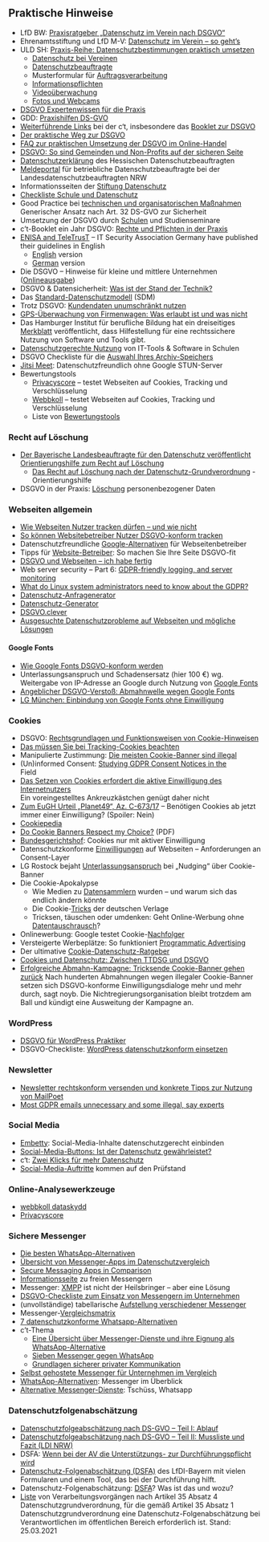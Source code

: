 Praktische Hinweise
-------------------
* LfD BW: [Praxisratgeber „Datenschutz im Verein nach DSGVO“](https://www.baden-wuerttemberg.datenschutz.de/praxisratgeber-datenschutz-im-verein-nach-der-ds-gvo/)
* Ehrenamtsstiftung und LfD M-V: [Datenschutz im Verein – so geht’s](https://www.ehrenamtsstiftung-mv.de/beratung/datenschutz)
* ULD SH: [Praxis-Reihe: Datenschutzbestimmungen praktisch umsetzen](https://www.datenschutzzentrum.de/praxisreihe/)
    * [Datenschutz bei Vereinen](https://www.datenschutzzentrum.de/uploads/praxisreihe/Praxisreihe-1-Vereine.pdf)
    * [Datenschutzbeauftragte](https://www.datenschutzzentrum.de/uploads/praxisreihe/Praxisreihe-2-Datenschutzbeauftragte.pdf)
    * Musterformular für [Auftragsverarbeitung](https://www.datenschutzzentrum.de/uploads/praxisreihe/Praxisreihe-3-ADV.pdf)
    * [Informationspflichten](https://www.datenschutzzentrum.de/uploads/praxisreihe/Praxisreihe-4-Informationspflichten.pdf)
    * [Videoüberwachung](https://www.datenschutzzentrum.de/uploads/praxisreihe/Praxisreihe-5-Videoueberwachung.pdf)
    * [Fotos und Webcams](https://www.datenschutzzentrum.de/uploads/praxisreihe/Praxisreihe-6-Fotos-und-Webcams.pdf)
* [DSGVO Expertenwissen für die Praxis](https://dsgvo.expert/)
* GDD: [Praxishilfen DS-GVO](https://www.gdd.de/gdd-arbeitshilfen/praxishilfen-ds-gvo/praxishilfen-ds-gvo)
* [Weiterführende Links](https://www.heise.de/ct/ausgabe/2018-11-Die-Umsetzung-der-DSGVO-Vorgaben-laeuft-nicht-rund-4039713.html?wt_mc=print.ct.2018.11.76#zsdb-article-links) bei der c‘t, insbesondere das [Booklet zur DSGVO](ftp://ftp.heise.de/pub/ct/listings/1811-076.pdf)
* [Der praktische Weg zur DSGVO](https://lutz.donnerhacke.de/Blog/Der-praktische-Weg-zur-DSGVO)
* [FAQ zur praktischen Umsetzung der DSGVO im Online-Handel](https://www.it-recht-kanzlei.de/faq-datenschutz-grundverordnung.html)
* [DSGVO: So sind Gemeinden und Non-Profits auf der sicheren Seite](http://kirchen-kommunikation.de/dsgvo-gemeinde-kirche-non-profit/)
* [Datenschutzerklärung](https://datenschutz.hessen.de/datenschutzerkl%C3%A4rung) des Hessischen Datenschutzbeauftragten
* [Meldeportal](https://www.ldi.nrw.de/mainmenu_Aktuelles/Inhalt/Datenschutzbeauftragte---Meldeportal-fuer-Kontaktdaten/Datenschutzbeauftragte---Meldeportal-fuer-Kontaktdaten.html) für betriebliche Datenschutzbeauftragte bei der Landesdatenschutzbeauftragten NRW
* Informationsseiten der [Stiftung Datenschutz](https://www.stiftungdatenschutz.org/dsgvo-info/)
* [Checkliste Schule und Datenschutz](https://datenschutz-schule.info/service-downloads/checklisten/)
* Good Practice bei [technischen und organisatorischen Maßnahmen](https://www.lda.bayern.de/media/checkliste/baylda_checkliste_tom.pdf) Generischer Ansatz nach Art. 32 DS-GVO zur Sicherheit
* Umsetzung der DSGVO durch [Schulen](https://www.landesschulbehoerde-niedersachsen.de/themen/schulorganisation/datenschutz/dsgvo) und Studienseminare
* c’t-Booklet ein Jahr DSGVO: [Rechte und Pflichten in der Praxis](https://cdnpcf.heise.de/dsgvo19.pdf)
* [ENISA and TeleTrusT](https://www.enisa.europa.eu/news/enisa-news/what-is-state-of-the-art-in-it-security) – IT Security Association Germany have published their guidelines in English
    * [English](https://www.teletrust.de/en/publikationen/broschueren/state-of-the-art-in-it-security/) version
    * [German](https://www.teletrust.de/publikationen/broschueren/stand-der-technik/) version
* Die DSGVO – Hinweise für kleine und mittlere Unternehmen ([Onlineausgabe](https://www.awv-net.de/fachergebnisse/schriftenverzeichnis/rechtsaspekte-der-it/die-dsgvo-hinweise-fuer-kleine-und-mittlere-unternehmen-onlineausgabe.html))
* DSGVO & Datensicherheit: [Was ist der Stand der Technik?](https://www.datenschutz-praxis.de/fachartikel/stand-der-technik/)
* Das [Standard-Datenschutzmodell](https://www.datenschutzzentrum.de/sdm/) (SDM)
* Trotz DSGVO: [Kundendaten unumschränkt nutzen](https://www.heise.de/brandworlds/cloud-innovationen/top-news/trotz-dsgvo-kundendaten-unumschraenkt-nutzen/?source=bwt)
* [GPS-Überwachung von Firmenwagen: Was erlaubt ist und was nicht](https://www.heise.de/hintergrund/GPS-Ueberwachung-von-Firmenwagen-Was-erlaubt-ist-und-was-nicht-4580953.html)
* Das Hamburger Institut für berufliche Bildung hat ein dreiseitiges [Merkblatt](https://www.adorgasolutions.de/datenschutz-an-schulen-einsatz-von-software-und-it-tools/) veröffentlicht, dass Hilfestellung für eine rechtssichere Nutzung von Software und Tools gibt.
* [Datenschutzgerechte Nutzung](https://www.datenschutzbeauftragter-info.de/datenschutzgerechte-nutzung-von-it-tools-software-in-schulen/) von IT-Tools & Software in Schulen
* DSGVO Checkliste für die [Auswahl Ihres Archiv-Speichers](https://iternity.com/files/assets/03_Downloads-PDFs/DE/Whitepapers/DSGVO-Checkliste_Auswahl-Archiv-Speicher.pdf)
* [Jitsi Meet](https://www.kuketz-blog.de/jitsi-meet-datenschutzfreundlich-ohne-google-stun-server/): Datenschutzfreundlich ohne Google STUN-Server
* Bewertungstools
    * [Privacyscore](https://privacyscore.org) – testet Webseiten auf Cookies, Tracking und Verschlüsselung
    * [Webbkoll](https://webbkoll.dataskydd.net/) – testet Webseiten auf Cookies, Tracking und Verschlüsselung
    * Liste von [Bewertungstools](https://www.kuketz-blog.de/empfehlungsecke/#online-bewertungstools)

### Recht auf Löschung
* [Der Bayerische Landesbeauftragte für den Datenschutz veröffentlicht Orientierungshilfe zum Recht auf Löschung](https://www.datenschutz-bayern.de/presse/20220620_Recht_auf_Loeschung.html)
    * [Das Recht auf Löschung nach der Datenschutz-Grundverordnung](https://www.datenschutz-bayern.de/datenschutzreform2018/OH_Loeschung.pdf) - Orientierungshilfe
* DSGVO in der Praxis: [Löschung](https://www.heise.de/ratgeber/DSGVO-in-der-Praxis-Loeschung-personenbezogener-Daten-4932034.html) personenbezogener Daten

### Webseiten allgemein
* [Wie Webseiten Nutzer tracken dürfen – und wie nicht](https://www.golem.de/news/orientierungshilfe-wie-webseiten-nutzer-tracken-duerfen-und-wie-nicht-1904-140588.html)
* [So können Websitebetreiber Nutzer DSGVO-konform tracken](https://www.golem.de/news/datenschutz-faq-nutzer-dsgvo-konform-tracken-1904-140951.html)
* Datenschutzfreundliche [Google-Alternativen](https://www.kuketz-blog.de/empfehlungsecke/#google-alternativen) für Webseitenbetreiber
* Tipps für [Website-Betreiber](http://www.spiegel.de/netzwelt/web/datenschutz-grundverordnung-so-machen-sie-ihre-website-dsgvo-fit-a-1251005.html): So machen Sie Ihre Seite DSGVO-fit
* [DSGVO und Webseiten – ich habe fertig](https://stefanwill.info/dsgvo-und-webseiten-ich-habe-fertig)
* Web server security – Part 6: [GDPR-friendly logging, and server monitoring](https://infosec-handbook.eu/blog/wss6-logging-monitoring/)
* [What do Linux system administrators need to know about the GDPR?](https://resources.infosecinstitute.com/what-do-linux-system-administrators-need-to-know-about-the-gdpr/)
* [Datenschutz-Anfragenerator](https://www.privacy-blog.org/dsgenerator/)
* [Datenschutz-Generator](https://datenschutz-generator.de/)
* [DSGVO.clever](https://www.baden-wuerttemberg.datenschutz.de/ds-gvo.clever/)
* [Ausgesuchte Datenschutzprobleme auf Webseiten und mögliche Lösungen](https://dr-dsgvo.de/ausgesuchte-datenschutzprobleme-auf-webseiten-und-moegliche-loesungen/)
#### Google Fonts
* [Wie Google Fonts DSGVO-konform werden](https://www.datenschutzbeauftragter-info.de/wie-google-fonts-dsgvo-konform-werden/)
* Unterlassungsanspruch und Schadensersatz (hier 100 €) wg. Weitergabe von IP-Adresse an Google durch Nutzung von [Google Fonts](https://rewis.io/urteile/urteil/lhm-20-01-2022-3-o-1749320/)
* [Angeblicher DSGVO-Verstoß: Abmahnwelle wegen Google Fonts](https://www.heise.de/news/DSGVO-Abmahnwelle-wegen-Google-Fonts-7206364.html)
* [LG München: Einbindung von Google Fonts ohne Einwilligung](https://www.ra-plutte.de/lg-muenchen-dynamische-einbindung-google-web-fonts-ist-dsgvo)
### Cookies
* DSGVO: [Rechtsgrundlagen und Funktionsweisen von Cookie-Hinweisen](https://www.heise.de/newsticker/meldung/DSGVO-Rechtsgrundlagen-und-Funktionsweisen-von-Cookie-Hinweisen-4430026.html)
* [Das müssen Sie bei Tracking-Cookies beachten](https://www.heise.de/hintergrund/Das-muessen-Sie-bei-Tracking-Cookies-beachten-4415648.html)
* Manipulierte Zustimmung: [Die meisten Cookie-Banner sind illegal](https://www.golem.de/news/manipulierte-zustimmung-die-meisten-cookie-banner-sind-illegal-1909-143773.html)
* (Un)informed Consent: [Studying GDPR Consent Notices in the](https://www.syssec.ruhr-uni-bochum.de/media/emma/veroeffentlichungen/2019/09/05/uninformed-consent_Yl7FPEh.pdf)  
    Field
* [Das Setzen von Cookies erfordert die aktive Einwilligung des Internetnutzers](https://curia.europa.eu/jcms/upload/docs/application/pdf/2019-10/cp190125de.pdf)  
    Ein voreingestelltes Ankreuzkästchen genügt daher nicht
* [Zum EuGH Urteil „Planet49“, Az. C-673/17](https://diercks-digital-recht.de/2019/10/zum-eugh-urteil-planet49-az-c-673-17-benoetigen-cookies-ab-jetzt-immer-einer-einwilligung-spoiler-nein/) – Benötigen Cookies ab jetzt immer einer Einwilligung? (Spoiler: Nein)
* [Cookiepedia](https://cookiepedia.co.uk/)
* [Do Cookie Banners Respect my Choice?](https://arxiv.org/pdf/1911.09964.pdf) (PDF)
* [Bundesgerichtshof](https://www.heise.de/news/Bundesgerichtshof-Cookies-nur-mit-aktiver-Einwilligung-4767977.html): Cookies nur mit aktiver Einwilligung
* Datenschutzkonforme [Einwilligungen](https://lfd.niedersachsen.de/startseite/themen/internet/datenschutzkonforme-einwilligungen-auf-webseiten-anforderungen-an-consent-layer-194906.html) auf Webseiten – Anforderungen an Consent-Layer
* LG Rostock bejaht [Unterlassungsanspruch](https://www.hiddemann.de/allgemein/lg-rostock-bejaht-unterlassungsanspruch-bei-nudging-ueber-cookie-banner/) bei „Nudging“ über Cookie-Banner
* Die Cookie-Apokalypse
    * Wie Medien zu [Datensammlern](https://uebermedien.de/52026/wie-medien-zu-datensammlern-wurden-und-warum-sich-das-endlich-aendern-koennte/) wurden – und warum sich das endlich ändern könnte
    * Die Cookie-[Tricks](https://uebermedien.de/52483/die-cookie-tricks-der-deutschen-verlage/) der deutschen Verlage
    * Tricksen, täuschen oder umdenken: Geht Online-Werbung ohne [Datentauschrausch](https://uebermedien.de/52031/tricksen-taeuschen-oder-umdenken-geht-online-werbung-ohne-datentauschrausch/)?
* Onlinewerbung: Google testet Cookie-[Nachfolger](https://www.heise.de/news/Onlinewerbung-Google-testet-Cookie-Nachfolger-5036020.html)
* Versteigerte Werbeplätze: So funktioniert [Programmatic Advertising](https://www.heise.de/ct/artikel/Versteigerte-Werbeplaetze-So-funktioniert-Programmatic-Advertising-4203227.html)
* Der ultimative [Cookie-Datenschutz-Ratgeber](https://datenschutz-generator.de/cookies-datenschutz-ratgeber/)
* [Cookies und Datenschutz: Zwischen TTDSG und DSGVO](https://www.dr-datenschutz.de/cookies-und-datenschutz-zwischen-ttdsg-und-dsgvo/)
* [Erfolgreiche Abmahn-Kampagne: Tricksende Cookie-Banner gehen zurück](https://netzpolitik.org/2022/erfolgreiche-abmahn-kampagne-tricksende-cookie-banner-gehen-zurueck/) Nach hunderten Abmahnungen wegen illegaler Cookie-Banner setzen sich DSGVO-konforme Einwilligungsdialoge mehr und mehr durch, sagt noyb. Die Nichtregierungsorganisation bleibt trotzdem am Ball und kündigt eine Ausweitung der Kampagne an.
### WordPress
* [DSGVO für WordPress Praktiker](https://www.storemotion.de/2018/05/11/dsgvo-fuer-wordpress-praktiker/)
* DSGVO-Checkliste: [WordPress datenschutzkonform einsetzen](https://www.heise.de/ix/meldung/DSGVO-Checkliste-WordPress-datenschutzkonform-einsetzen-4138135.html)
### Newsletter
* [Newsletter rechtskonform versenden und konkrete Tipps zur Nutzung von MailPoet](https://www.datenschutz-notizen.de/newsletter-rechtskonform-versenden-und-konkrete-tipps-zur-nutzung-von-mailpoet-1518698/)
* [Most GDPR emails unnecessary and some illegal, say experts](https://www.theguardian.com/technology/2018/may/21/gdpr-emails-mostly-unnecessary-and-in-some-cases-illegal-say-experts)
### Social Media
* [Embetty](https://www.heise.de/newsticker/meldung/Embetty-Social-Media-Inhalte-datenschutzgerecht-einbinden-4060362.html): Social-Media-Inhalte datenschutzgerecht einbinden
* [Social-Media-Buttons: Ist der Datenschutz gewährleistet?](https://www.datenschutz.org/social-media-buttons/)
* c‘t: [Zwei Klicks für mehr Datenschutz](https://www.heise.de/ct/artikel/2-Klicks-fuer-mehr-Datenschutz-1333879.html)
* [Social-Media-Auftritte](https://www.golem.de/news/bye-bye-twitter-und-facebook-social-media-auftritte-kommen-auf-den-pruefstand-2001-145801.html) kommen auf den Prüfstand
### Online-Analysewerkzeuge
* [webbkoll dataskydd](https://webbkoll.dataskydd.net/en)
* [Privacyscore](https://privacyscore.org)
### Sichere Messenger
* [Die besten WhatsApp-Alternativen](https://www.lead-digital.de/die-besten-whatsapp-alternativen/)
* [Übersicht von Messenger-Apps im Datenschutzvergleich](https://www.datenschutzbeauftragter-info.de/uebersicht-von-messenger-apps-im-datenschutzvergleich/)
* [Secure Messaging Apps in Comparison](https://www.securemessagingapps.com/)
* [Informationsseite](https://www.freie-messenger.de/) zu freien Messengern
* Messenger: [XMPP](https://www.kuketz-blog.de/messenger-xmpp-ist-nicht-der-heilsbringer-aber-eine-loesung/) ist nicht der Heilsbringer – aber eine Lösung
* [DSGVO-Checkliste zum Einsatz von Messengern im Unternehmen](https://www.datenschutzbeauftragter-info.de/dsgvo-checkliste-zum-einsatz-von-messengern-im-unternehmen/)
* (unvollständige) tabellarische [Aufstellung verschiedener Messenger](https://www.cryptoparty.in/cryptopartykbn/messenger)
* Messenger-[Vergleichsmatrix](https://www.picflash.org/viewer.php?img=p9NCOGXNV05TY.png)
* [7 datenschutzkonforme Whatsapp-Alternativen](https://www.impulse.de/it-technik/dsgvo-konforme-messenger-dienste/7307638.html)
* c’t-Thema
    * [Eine Übersicht über Messenger-Dienste und ihre Eignung als WhatsApp-Alternative](https://www.heise.de/select/ct/2019/11/1558692220871243)
    * [Sieben Messenger gegen WhatsApp](https://www.heise.de/select/ct/2019/11/1558438610171788)
    * [Grundlagen sicherer privater Kommunikation](https://www.heise.de/select/ct/2019/11/1558438564072031)
* [Selbst gehostete Messenger für Unternehmen im Vergleich](https://www.heise.de/hintergrund/Selbst-gehostete-Messenger-fuer-Unternehmen-im-Vergleich-4616157.html)
* [WhatsApp-Alternativen](https://www.verbraucherzentrale.de/wissen/digitale-welt/datenschutz/whatsappalternativen-messenger-im-ueberblick-13055): Messenger im Überblick
* [Alternative Messenger-Dienste](https://taz.de/Alternative-Messenger-Dienste/!5743214/): Tschüss, Whatsapp
### Datenschutzfolgenabschätzung
* [Datenschutzfolgeabschätzung nach DS-GVO – Teil I: Ablauf](https://kremer-rechtsanwaelte.de/2018/08/06/ldi-veroeffentlicht-listen-fuer-dsfa-nach-art-35-ds-gvo/)
* [Datenschutzfolgeabschätzung nach DS-GVO – Teil II: Mussliste und Fazit (LDI NRW)](https://kremer-rechtsanwaelte.de/2018/08/13/einfuehrung-datenschutzfolgeabschaetzung-nach-ds-gvo-teil-ii-mussliste-und-fazit-ldi-nrw/)
* DSFA: [Wenn bei der AV die Unterstützungs- zur Durchführungspflicht wird](https://www.datenschutzbeauftragter-info.de/dsfa-wenn-bei-der-av-die-unterstuetzungs-zur-durchfuehrungspflicht-wird/)
* [Datenschutz-Folgenabschätzung (DSFA)](https://www.datenschutz-bayern.de/dsfa/) des LfDI-Bayern mit vielen Formularen und einem Tool, das bei der Durchführung hilft.
* Datenschutz-Folgenabschätzung: [DSFA](https://www.adorgasolutions.de/datenschutz-folgenabschaetzung/)? Was ist das und wozu?
* [Liste](https://www.datenschutz.bremen.de/sixcms/media.php/13/Liste%20von%20Verarbeitungsvorg%E4ngen%20nach%20Artikel%2035.pdf) von Verarbeitungsvorgängen nach Artikel 35 Absatz 4 Datenschutzgrundverordnung, für die gemäß Artikel 35 Absatz 1 Datenschutzgrundverordnung eine Datenschutz-Folgenabschätzung bei Verantwortlichen im öffentlichen Bereich erforderlich ist. Stand: 25.03.2021

